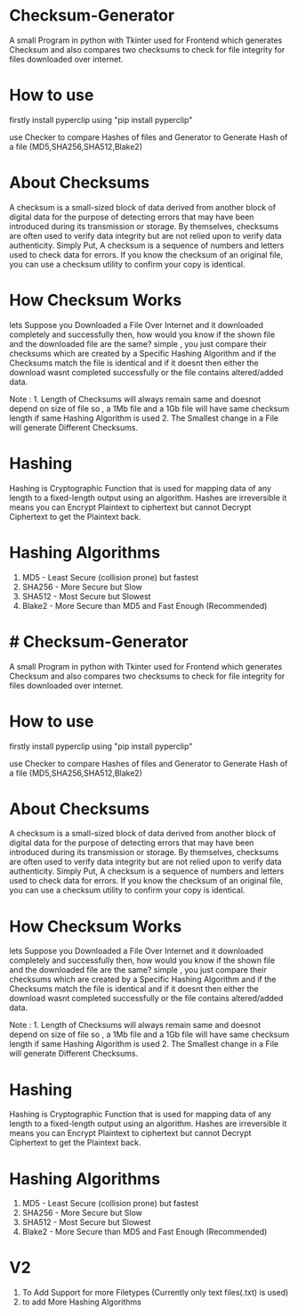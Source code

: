 # Checksum-Generator
A small Program in python with Tkinter used for Frontend which generates Checksum and also compares two checksums to check for file integrity for files downloaded over internet.

# How to use
firstly install pyperclip using "pip install pyperclip"

use Checker to compare Hashes of files and Generator to Generate Hash of a file (MD5,SHA256,SHA512,Blake2)

# About Checksums
A checksum is a small-sized block of data derived from another block of digital data for the purpose of detecting errors that may have been introduced during its transmission or storage. By themselves, checksums are often used to verify data integrity but are not relied upon to verify data authenticity.
Simply Put,
A checksum is a sequence of numbers and letters used to check data for errors. If you know the checksum of an original file, you can use a checksum utility to confirm your copy is identical.

# How Checksum Works
lets Suppose you Downloaded a File Over Internet and it downloaded completely and successfully then, how would you know if the shown file and the downloaded file are the same? simple , you just compare their checksums which are created by a Specific Hashing Algorithm and if the Checksums match the file is identical and if it doesnt then either the download wasnt completed successfully or the file contains altered/added data.

Note : 
    1. Length of Checksums will always remain same and doesnot depend on size of file so , a 1Mb file and a 1Gb file will have same checksum length if same Hashing Algorithm is used
    2. The Smallest change in a File will generate Different Checksums.
    
# Hashing
Hashing is Cryptographic Function that is used for mapping data of any length to a fixed-length output using an algorithm.
Hashes are irreversible it means you can Encrypt Plaintext to ciphertext but cannot Decrypt Ciphertext to get the Plaintext back.

# Hashing Algorithms
  1. MD5    - Least Secure (collision prone) but fastest
  2. SHA256 - More Secure but Slow
  3. SHA512 - Most Secure but Slowest
  4. Blake2 - More Secure than MD5 and Fast Enough (Recommended)

# # Checksum-Generator
A small Program in python with Tkinter used for Frontend which generates Checksum and also compares two checksums to check for file integrity for files downloaded over internet.

# How to use
firstly install pyperclip using "pip install pyperclip"

use Checker to compare Hashes of files and Generator to Generate Hash of a file (MD5,SHA256,SHA512,Blake2)

# About Checksums
A checksum is a small-sized block of data derived from another block of digital data for the purpose of detecting errors that may have been introduced during its transmission or storage. By themselves, checksums are often used to verify data integrity but are not relied upon to verify data authenticity.
Simply Put,
A checksum is a sequence of numbers and letters used to check data for errors. If you know the checksum of an original file, you can use a checksum utility to confirm your copy is identical.

# How Checksum Works
lets Suppose you Downloaded a File Over Internet and it downloaded completely and successfully then, how would you know if the shown file and the downloaded file are the same? simple , you just compare their checksums which are created by a Specific Hashing Algorithm and if the Checksums match the file is identical and if it doesnt then either the download wasnt completed successfully or the file contains altered/added data.

Note : 
    1. Length of Checksums will always remain same and doesnot depend on size of file so , a 1Mb file and a 1Gb file will have same checksum length if same Hashing Algorithm is used
    2. The Smallest change in a File will generate Different Checksums.
    
# Hashing
Hashing is Cryptographic Function that is used for mapping data of any length to a fixed-length output using an algorithm.
Hashes are irreversible it means you can Encrypt Plaintext to ciphertext but cannot Decrypt Ciphertext to get the Plaintext back.

# Hashing Algorithms
  1. MD5    - Least Secure (collision prone) but fastest
  2. SHA256 - More Secure but Slow
  3. SHA512 - Most Secure but Slowest
  4. Blake2 - More Secure than MD5 and Fast Enough (Recommended)

# V2
1. To Add Support for more Filetypes (Currently only text files(.txt) is used)
2. to add More Hashing Algorithms
